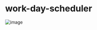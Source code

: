 # work-day-scheduler

![image](https://user-images.githubusercontent.com/75219917/146649464-7b01e4d5-7796-4fa6-a846-9800a0e31878.png)
